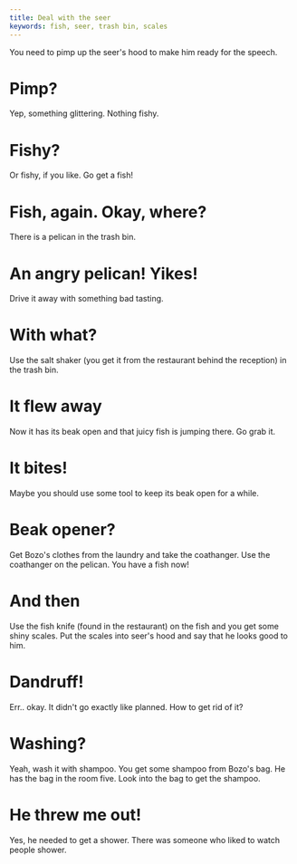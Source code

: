 ```yaml
---
title: Deal with the seer
keywords: fish, seer, trash bin, scales
---
```


You need to pimp up the seer's hood to make him ready for the speech.

# Pimp?
Yep, something glittering. Nothing fishy.

# Fishy?
Or fishy, if you like. Go get a fish!

# Fish, again. Okay, where?
There is a pelican in the trash bin.

# An angry pelican! Yikes!
Drive it away with something bad tasting.

# With what?
Use the salt shaker (you get it from the restaurant behind the reception) in the trash bin.

# It flew away
Now it has its beak open and that juicy fish is jumping there. Go grab it.

# It bites!
Maybe you should use some tool to keep its beak open for a while.

# Beak opener?
Get Bozo's clothes from the laundry and take the coathanger. Use the coathanger on the pelican. You have a fish now!

# And then
Use the fish knife (found in the restaurant) on the fish and you get some shiny scales. Put the scales into seer's hood and say that he looks good to him.

# Dandruff!
Err.. okay. It didn't go exactly like planned. How to get rid of it?

# Washing?
Yeah, wash it with shampoo. You get some shampoo from Bozo's bag. He has the bag in the room five. Look into the bag to get the shampoo.

# He threw me out!
Yes, he needed to get a shower. There was someone who liked to watch people shower.